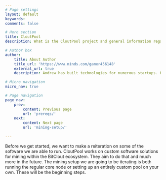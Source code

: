 ```yaml
---
# Page settings
layout: default
keywords:
comments: false

# Hero section
title: CloutPool
description: What is the CloutPool project and general information regarding CloutPool.

# Author box
author:
    title: About Author
    title_url: 'https://www.minds.com/gamer456148'
    external_url: true
    description: Andrew has built technologies for numerous startups. He currently does research in Computational Genomics, Distributed Systems, and Quantum Computing. He is a Copt, and likes to play a variety of sports or build things in his free time.

# Micro navigation
micro_nav: true

# Page navigation
page_nav:
    prev:
        content: Previous page
        url: 'prereqs/'
    next:
        content: Next page
        url: 'mining-setup/'
        
---
```


Before we get started, we want to make a reiteration on some of the software we are able to run. CloutPool works on custom software solutions for mining within the BitClout ecosystem. They aim to do that and much more in the future. The mining setup we are going to be iterating is both running the regular core node or setting up an entirely custom pool on your own. These will be the beginning steps.
